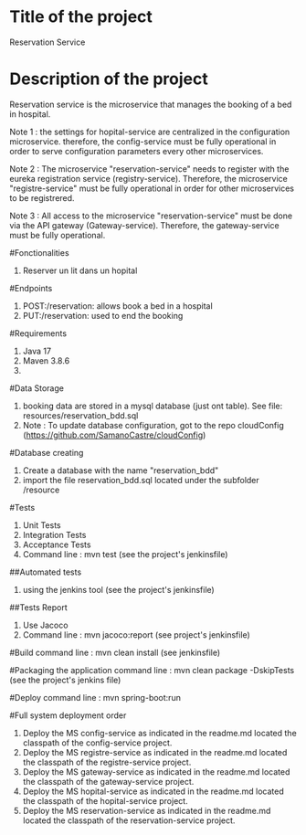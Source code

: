 # Title of the project #
Reservation Service

# Description of the project
Reservation service is the microservice that manages the booking of a bed in hospital.

Note 1 : the settings for hopital-service are centralized in the configuration microservice. therefore, the config-service must be fully operational in order to serve configuration parameters every other microservices.

Note 2 : The microservice "reservation-service" needs to register with the eureka registration service (registry-service). Therefore, the microservice "registre-service" must be fully operational in order for other microservices to be registrered.

Note 3 : All access to the microservice "reservation-service" must be done via the API gateway (Gateway-service). Therefore, the gateway-service must be fully operational.

#Fonctionalities
1. Reserver un lit dans un hopital

#Endpoints
1. POST:/reservation: allows book a bed in a hospital
5. PUT:/reservation: used to end the booking

#Requirements
1. Java 17
2. Maven 3.8.6
3. 

#Data Storage
1. booking data are stored in a mysql database (just ont table). See file: resources/reservation_bdd.sql
2. Note : To update database configuration, got to the repo cloudConfig (https://github.com/SamanoCastre/cloudConfig)

#Database creating
1. Create a database with the name "reservation_bdd"
2. import the file reservation_bdd.sql located under the subfolder /resource

#Tests
1. Unit Tests
2. Integration Tests
4. Acceptance Tests
3. Command line : mvn test (see the project's jenkinsfile)

##Automated tests 
1. using the jenkins tool (see the project's jenkinsfile)

##Tests Report
1. Use Jacoco
2. Command line : mvn jacoco:report (see project's jenkinsfile)

#Build
command line : mvn clean install (see jenkinsfile)

#Packaging the application
command line : mvn clean package -DskipTests (see the project's jenkins file)

#Deploy
command line : mvn spring-boot:run

#Full system deployment order
1. Deploy the MS config-service as indicated in the readme.md located the classpath of the config-service project.
2. Deploy the MS registre-service as indicated in the readme.md located the classpath of the registre-service project.
3. Deploy the MS gateway-service as indicated in the readme.md located the classpath of the gateway-service project.
4. Deploy the MS hopital-service as indicated in the readme.md located the classpath of the hopital-service project.
5. Deploy the MS reservation-service as indicated in the readme.md located the classpath of the reservation-service project.
